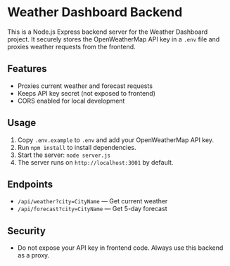 # Weather Dashboard Backend

This is a Node.js Express backend server for the Weather Dashboard project. It securely stores the OpenWeatherMap API key in a `.env` file and proxies weather requests from the frontend.

## Features
- Proxies current weather and forecast requests
- Keeps API key secret (not exposed to frontend)
- CORS enabled for local development

## Usage
1. Copy `.env.example` to `.env` and add your OpenWeatherMap API key.
2. Run `npm install` to install dependencies.
3. Start the server: `node server.js`
4. The server runs on `http://localhost:3001` by default.

## Endpoints
- `/api/weather?city=CityName` — Get current weather
- `/api/forecast?city=CityName` — Get 5-day forecast

## Security
- Do not expose your API key in frontend code. Always use this backend as a proxy.
